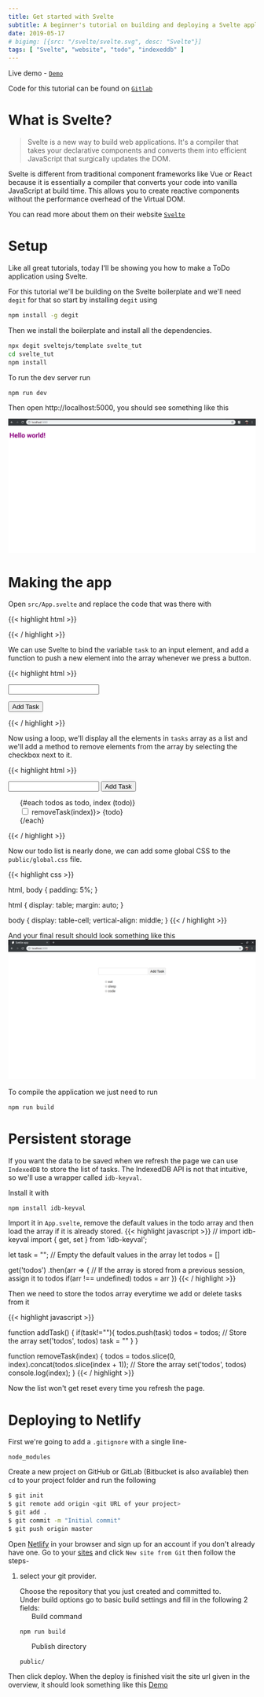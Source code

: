 ```yaml
---
title: Get started with Svelte
subtitle: A beginner's tutorial on building and deploying a Svelte application
date: 2019-05-17
# bigimg: [{src: "/svelte/svelte.svg", desc: "Svelte"}]
tags: [ "Svelte", "website", "todo", "indexeddb" ]
---
```


Live demo - [`Demo`](https://svelte-tut.netlify.com/)

Code for this tutorial can be found on [`Gitlab`](https://gitlab.com/aveeksaha/svelte-tut)

<!--more-->

# What is Svelte?

> Svelte is a new way to build web applications. It's a compiler that takes your declarative components and converts them into efficient JavaScript that surgically updates the DOM.

Svelte is different from traditional component frameworks like Vue or React because it is essentially a compiler that converts your code into vanilla JavaScript at build time. This allows you to create reactive components without the performance overhead of the Virtual DOM.

You can read more about them on their website [`Svelte`](https://svelte.dev/)

# Setup

Like all great tutorials, today I'll be showing you how to make a ToDo application using Svelte.

For this tutorial we'll be building on the Svelte boilerplate and we'll need `degit` for that so start by installing `degit` using

```bash
npm install -g degit
```

Then we install the boilerplate and install all the dependencies.

```bash
npx degit sveltejs/template svelte_tut
cd svelte_tut
npm install
```

To run the dev server run
```bash
npm run dev
```

Then open http://localhost:5000, you should see something like this

![Screenshot1](/svelte/svelte_1.png)

# Making the app

Open `src/App.svelte` and replace the code that was there with

{{< highlight html >}}
<script>
   // Variable to store user input
   let task = "";
   // Array to store tasks
    let todos = ["eat", "sleep", "code"]
</script>

<style>

</style>

{{< / highlight >}}

We can use Svelte to bind the variable `task` to an input element, and add a function to push a new element into the array whenever we press a button.

{{< highlight html >}}
<script>
   // Variable to store user input
   let task = "";
   // Array to store tasks
   let todos = ["eat", "sleep", "code"]
  
   function addTask() {
       // Don't add something if the input value is empty
        if(task!=""){
           // Push a new task to the array
           todos.push(task)
            task = ""
        }
    }
</script>

<style>

</style>

<!-- The value of task will now change when you type in the input
because the task variable is now bound to the input value -->
<input bind:value={task}>

<!-- when the onclick event is triggered it calls addTask -->
<button on:click={addTask}>Add Task</button>

{{< / highlight >}}

Now using a loop, we'll display all the elements in `tasks` array as a list and we'll add a method to remove elements from the array by selecting the checkbox next to it.


{{< highlight html >}}
<script>
   let task = "";
   let todos = ["eat", "sleep", "code"]
  
   function addTask() {
        if(task!=""){
           todos.push(task)
           // The DOM is only updated when an assignment is made so this
           // code below is needed even though it may seem redundant
           // Otherwise the list of todos won't update when we add a task
            todos = todos;
            task = ""
        }
   }
  
   function removeTask(index) {
        todos = todos.slice(0, index).concat(todos.slice(index + 1));
        console.log(index);
    }
</script>

<style>
   /* remove bullets from list */
   ul {
       list-style: none;
   }
</style>

<input bind:value={task}>
<button on:click={addTask}>Add Task</button>

<ul>
<!-- For each element in the array, create a new list element -->
    {#each todos as todo, index (todo)}
        <li>
       <!-- When the checkbox is ticked the item is removed from the todos array -->
            <input type=checkbox on:click={() => removeTask(index)}>
            {todo}
        </li>
    {/each}
</ul>
{{< / highlight >}}

Now our todo list is nearly done, we can add some global CSS to the `public/global.css` file.

{{< highlight css >}}

html, body {
    padding: 5%;
}

html {
   display: table;
   margin: auto;
}

body {
   display: table-cell;
   vertical-align: middle;
}
{{< / highlight >}}

And your final result should look something like this
![Screenshot1](/svelte/svelte_2.png)

To compile the application we just need to run
```bash
npm run build
```

# Persistent storage

If you want the data to be saved when we refresh the page we can use `IndexedDB` to store the list of tasks. The IndexedDB API is not that intuitive, so we'll use a wrapper called `idb-keyval`.

Install it with
```bash
npm install idb-keyval
```

Import it in `App.svelte`, remove the default values in the todo array and then load the array if it is already stored.
{{< highlight javascript >}}
// import idb-keyval
import { get, set } from 'idb-keyval';

let task = "";
// Empty the default values in the array
let todos = []

get('todos')
.then(arr => {
    // If the array is stored from a previous session, assign it to todos
    if(arr !== undefined)
        todos = arr
})
{{< / highlight >}}


Then we need to store the todos array everytime we add or delete tasks from it

{{< highlight javascript >}}

function addTask() {
    if(task!=""){
        todos.push(task)
        todos = todos;
        // Store the array
        set('todos', todos)
        task = ""
    }
}

function removeTask(index) {
    todos = todos.slice(0, index).concat(todos.slice(index + 1));
    // Store the array
    set('todos', todos)
    console.log(index);
}
{{< / highlight >}}

Now the list won't get reset every time you refresh the page.

# Deploying to Netlify


First we're going to add a ```.gitignore``` with a single line-
```
node_modules
```

Create a new project on GitHub or GitLab (Bitbucket is also available) then `cd` to your project folder and run the following

```bash
$ git init
$ git remote add origin <git URL of your project>
$ git add .
$ git commit -m "Initial commit"
$ git push origin master
```

Open [Netlify](https://www.netlify.com/) in your browser and sign up for an account if you don't already have one. Go to your [sites](https://app.netlify.com/account/sites) and click `New site from Git` then follow the steps-

1. select your git provider.
+ Choose the repository that you just created and committed to.
+ Under build options go to basic build settings and fill in the following 2 fields:
   - Build command
   ```
   npm run build
   ```
   - Publish directory
   ```
   public/
   ```

Then click deploy. When the deploy is finished visit the site url given in the overview, it should look something like this [Demo](https://svelte-tut.netlify.com/)



<!-- {{< highlight javascript >}}
{{< / highlight >}} -->
<br>
